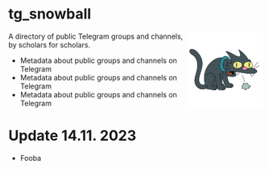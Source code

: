 # tg_snowball

<img src="https://github.com/AleksiKnuutila/tg_snowball/blob/main/snowball.png?raw=true" align="right"
     alt="The cat called Snowball from Simpsons, spitting out a hairball" width="150px">

A directory of public Telegram groups and channels, by scholars for scholars.

- Metadata about public groups and channels on Telegram
- Metadata about public groups and channels on Telegram
- Metadata about public groups and channels on Telegram

# Update 14.11. 2023

- Fooba


